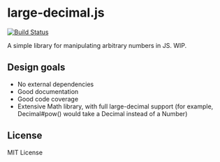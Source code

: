 # large-decimal.js

[![Build Status](https://secure.travis-ci.org/quinnirill/large-decimal.js.png?branch=master)](http://travis-ci.org/quinnirill/large-decimal.js)

A simple library for manipulating arbitrary numbers in JS. WIP.

## Design goals

 * No external dependencies
 * Good documentation
 * Good code coverage
 * Extensive Math library, with full large-decimal support (for example, Decimal#pow() would take a Decimal instead of a Number)

## License

MIT License
